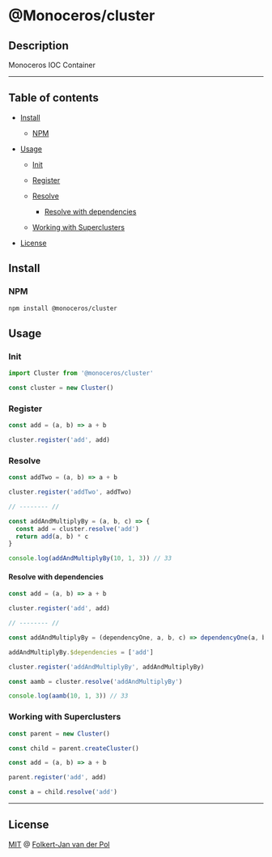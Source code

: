 # @Monoceros/cluster

## Description

Monoceros IOC Container

* * *

## Table of contents

-   [Install](#install)

    -   [NPM](#npm)

-   [Usage](#usage)

    -   [Init](#init)

    -   [Register](#register)

    -   [Resolve](#resolve)

        -   [Resolve with dependencies](#resolve-with-dependencies)

    -   [Working with Superclusters](#working-with-superclusters)

-   [License](#license)

## Install

### NPM

```bash
npm install @monoceros/cluster
```

## Usage

### Init

```js
import Cluster from '@monoceros/cluster'

const cluster = new Cluster()
```

### Register

```js
const add = (a, b) => a + b

cluster.register('add', add)
```

### Resolve

```js
const addTwo = (a, b) => a + b

cluster.register('addTwo', addTwo)

// -------- //

const addAndMultiplyBy = (a, b, c) => {
  const add = cluster.resolve('add')
  return add(a, b) * c
}

console.log(addAndMultiplyBy(10, 1, 3)) // 33
```

#### Resolve with dependencies

```js
const add = (a, b) => a + b

cluster.register('add', add)

// -------- //

const addAndMultiplyBy = (dependencyOne, a, b, c) => dependencyOne(a, b) * c

addAndMultiplyBy.$dependencies = ['add']

cluster.register('addAndMultiplyBy', addAndMultiplyBy)

const aamb = cluster.resolve('addAndMultiplyBy')

console.log(aamb(10, 1, 3)) // 33
```

### Working with Superclusters

```js
const parent = new Cluster()

const child = parent.createCluster()

const add = (a, b) => a + b

parent.register('add', add)

const a = child.resolve('add')
```

* * *

## License

[MIT](license) @ [Folkert-Jan van der Pol](https://folkertjan.nl)
